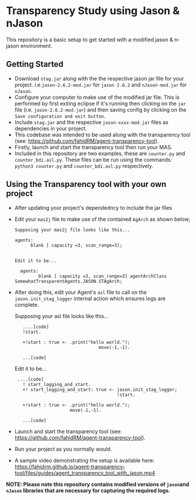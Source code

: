 # Transparency Study using Jason & nJason

This repository is a basic setup to get started with a modified jason & n-jason environment.


## Getting Started

- Download `stag.jar` along with the the respective jason jar file for your project. i.e.`jason-2.6.2-mod.jar` for `jason 2.6.2` and `nJason-mod.jar` for `nJason`.
- Configure your computer to make use of the modified jar file. This is performed by first exiting eclipse if it's running then clicking on the `jar` file (i.e. `jason-2.6.2-mod.jar`)
  and then saving config by clicking on the `Save configuration and exit button`.
- Include `stag.jar` and the respective `jason-xxxx-mod.jar` files as dependencies in your project.
- This codebase was intended to be used along with the transparency tool (see: https://github.com/fahidRM/agent-transparency-tool).
- Firstly, launch and start the transparency tool then run your MAS.
- Included in this repository are two examples, these are `counter.py` and `counter_bdi.asl.py`. These files can be run using the commands: `python3 counter.py` and `counter_bdi.asl.py` respectively.


## Using the Transparency tool with your own project

- After updating your project's dependedncy to include the jar files
- Edit your `mas2j` file to make use of the contained `AgArch` as shown below;
    
      Supposing your mas2j file looks like this...
      
      agents:
		    blank [ capacity =3, scan_range=3];
      
      
      Edit it to be...
      
        agents:
		       blank [ capacity =3, scan_range=3] agentArchClass  SomewhatTransparentAgents.JASON.STAgArch;
           
 - After doing this, edit your Agent's `asl` file to call on the `jason.init_stag_logger` internal action which ensures logs are complete.
 
      
      
      Supposing your asl file looks like this...

          ....[code]
          !start.

          +!start : true <- .print("hello world.");
					                   move(-1,-1).

          ...[code]

      Edit it to be...
      
        ....[code]
          ! start_logging_and_start.
          +! start_logging_and_start: true <- jason.init_stag_logger;
                                              !start.

          +!start : true <- .print("hello world.");
                            move(-1,-1).

          ...[code]

- Launch and start the transparency tool (see: https://github.com/fahidRM/agent-transparency-tool).
- Run your project as you normally would.

- A sample video demonstrating the setup is available here:  https://fahidrm.github.io/agent-transparency-tool/files/guides/agent_transparency_tool_with_jason.mp4




__NOTE: Please note this repository contains modified versions of `jason`and `nJason` libraries that are necessary for capturing the required logs.__


									
